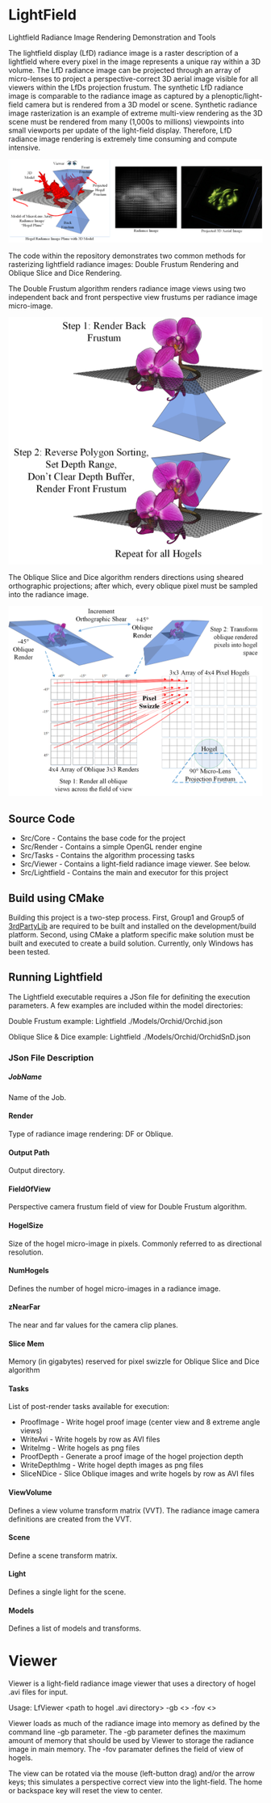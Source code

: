 # LightField
Lightfield Radiance Image Rendering Demonstration and Tools

The lightfield display (LfD) radiance image is a raster description of a lightfield where every pixel in the image represents a unique ray within a 3D volume.  The LfD radiance image can be projected through an array of micro-lenses to project a perspective-correct 3D aerial image visible for all viewers within the LfDs projection frustum.  The synthetic LfD radiance image is comparable to the radiance image as captured by a plenoptic/light-field camera but is rendered from a 3D model or scene.  Synthetic radiance image rasterization is an example of extreme multi-view rendering as the 3D scene must be rendered from many (1,000s to millions) viewpoints into small viewports per update of the light-field display.  Therefore, LfD radiance image rendering is extremely time consuming and compute intensive.   

![Lightfield Rendering Definitions](Doc/Images/Definitions.png)

The code within the repository demonstrates two common methods for rasterizing lightfield radiance images: Double Frustum Rendering and Oblique Slice and Dice Rendering.

The Double Frustum algorithm renders radiance image views using two independent back and front perspective view frustums per radiance image micro-image. 

![Double Frustum Rendering](/Doc/Images/DoubleFrustum.png)

The Oblique Slice and Dice algorithm renders directions using sheared orthographic projections; after which, every oblique pixel must be sampled into the radiance image.

![Oblique Slice and Dice](/Doc/Images/Oblique.png)

## Source Code
* Src/Core - Contains the base code for the project
* Src/Render - Contains a simple OpenGL render engine
* Src/Tasks - Contains the algorithm processing tasks
* Src/Viewer - Contains a light-field radiance image viewer. See below.
* Src/Lightfield - Contains the main and executor for this project

## Build using CMake
Building this project is a two-step process.  First, Group1 and Group5 of [3rdPartyLib](https://github.com/TLBurnett3/3rdPartyLibs) are required to be built and installed on the development/build platform.  Second, using CMake a platform specific make solution must be built and executed to create a build solution.  Currently, only Windows has been tested.

## Running Lightfield
The Lightfield executable requires a JSon file for definiting the execution parameters.  A few examples are included within the model directories: 

Double Frustum example: Lightfield ./Models/Orchid/Orchid.json

Oblique Slice & Dice example: Lightfield ./Models/Orchid/OrchidSnD.json

### JSon File Description

##### JobName
Name of the Job.

#### Render
Type of radiance image rendering:  DF or Oblique.

#### Output Path 
Output directory.

#### FieldOfView
Perspective camera frustum field of view for Double Frustum algorithm.

#### HogelSize
Size of the hogel micro-image in pixels.  Commonly referred to as directional resolution.

#### NumHogels
Defines the number of hogel micro-images in a radiance image.

#### zNearFar
The near and far values for the camera clip planes.

#### Slice Mem
Memory (in gigabytes) reserved for pixel swizzle for Oblique Slice and Dice algorithm

#### Tasks
List of post-render tasks available for execution:
* ProofImage - Write hogel proof image (center view and 8 extreme angle views)
* WriteAvi - Write hogels by row as AVI files
* WriteImg - Write hogels as png files
* ProofDepth - Generate a proof image of the hogel projection depth
* WriteDepthImg - Write hogel depth images as png files 
* SliceNDice - Slice Oblique images and write hogels by row as AVI files

#### ViewVolume
Defines a view volume transform matrix (VVT).  The radiance image camera definitions are created from the VVT.

#### Scene
Define a scene transform matrix.

#### Light
Defines a single light for the scene.

#### Models
Defines a list of models and transforms.

# Viewer
Viewer is a light-field radiance image viewer that uses a directory of hogel .avi files for input.

Usage: LfViewer <path to hogel .avi directory> -gb <<gigabytes>> -fov <<fov>>

Viewer loads as much of the radiance image into memory as defined by the command line -gb parameter.  The -gb parameter defines the maximum amount of memory that should be used by Viewer to storage the radiance image in main memory.  The -fov paramater defines the field of view of hogels.

The view can be rotated via the mouse (left-button drag) and/or the arrow keys; this simulates a perspective correct view into the light-field. The home or backspace key will reset the view to center. 

